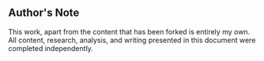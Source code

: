 ## Author's Note

This work, apart from the content that has been forked is entirely my own. All content, research, analysis, and writing presented in this document were completed independently.
